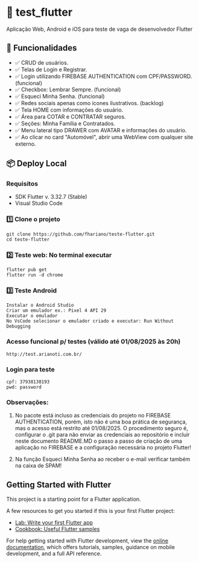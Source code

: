 # 🚀 test_flutter
Aplicação Web, Android e iOS para teste de vaga de desenvolvedor Flutter

## 🧩 Funcionalidades

- ✅ CRUD de usuários.
- ✅ Telas de Login e Registrar.
- ✅ Login utilizando FIREBASE AUTHENTICATION com CPF/PASSWORD. (funcional)
- ✅ Checkbox: Lembrar Sempre. (funcional)
- ✅ Esqueci Minha Senha. (funcional)
- ✅ Redes sociais apenas como ícones ilustrativos. (backlog)
- ✅ Tela HOME com informações do usuário.
- ✅ Área para COTAR e CONTRATAR seguros.
- ✅ Seções: Minha Família e Contratados.
- ✅ Menu lateral tipo DRAWER com AVATAR e informações do usuário.
- ✅ Ao clicar no card "Automóvel", abrir uma WebView com qualquer site externo.

## 📦 Deploy Local

### Requisitos

- SDK Flutter v. 3.32.7 (Stable)
- Visual Studio Code

### 1️⃣ Clone o projeto

```
git clone https://github.com/fhariano/teste-flutter.git
cd teste-flutter
```

### 2️⃣ Teste web: No terminal executar

```
flutter pub get
flutter run -d chrome
```

### 3️⃣ Teste Android

```
Instalar o Android Studio
Criar um emulador ex.: Pixel 4 API 29
Executar o emulador
No VsCode selecionar o emulador criado e executar: Run Without Debugging
```

### Acesso funcional p/ testes (válido até 01/08/2025 às 20h)
```
http://test.arianoti.com.br/
```

### Login para teste
```
cpf: 37938138193 
pwd: password
```

### Observações:
1. No pacote está incluso as credenciais do projeto no FIREBASE AUTHENTICATION, porém, isto não é uma boa prática de segurança, mas o acesso está restrito até 01/08/2025.
O procedimento seguro é, configurar o .git para não enviar as credenciais ao repositório e incluir neste documento README.MD o passo a passo de criação de uma aplicação no FIREBASE e a configuração necessária no projeto Flutter!

2. Na função Esqueci Minha Senha ao receber o e-mail verificar também na caixa de SPAM!

## Getting Started with Flutter

This project is a starting point for a Flutter application.

A few resources to get you started if this is your first Flutter project:

- [Lab: Write your first Flutter app](https://docs.flutter.dev/get-started/codelab)
- [Cookbook: Useful Flutter samples](https://docs.flutter.dev/cookbook)

For help getting started with Flutter development, view the
[online documentation](https://docs.flutter.dev/), which offers tutorials,
samples, guidance on mobile development, and a full API reference.
